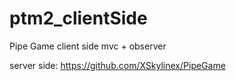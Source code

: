 # ptm2_clientSide

Pipe Game client side mvc + observer

server side:
https://github.com/XSkylinex/PipeGame

